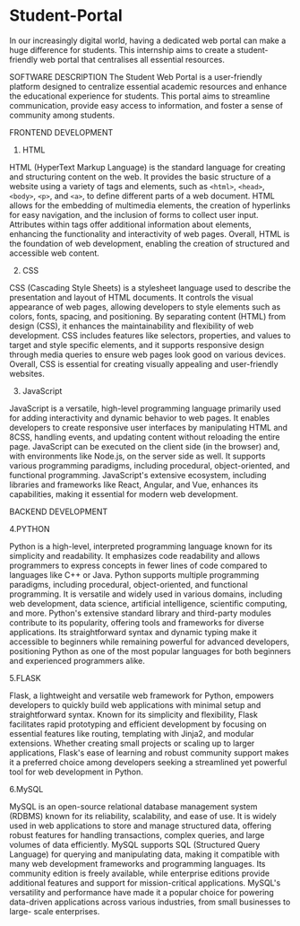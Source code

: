 # Student-Portal
In our increasingly digital world, having a dedicated web portal can make a huge difference for students. This internship aims to create a student- friendly web portal that centralises all essential resources.


SOFTWARE DESCRIPTION
The Student Web Portal is a user-friendly platform designed to centralize
essential academic resources and enhance the educational experience for
students. This portal aims to streamline communication, provide easy
access to information, and foster a sense of community among students.

FRONTEND DEVELOPMENT

1. HTML

HTML (HyperText Markup Language) is the standard language for creating
and structuring content on the web. It provides the basic structure of a
website using a variety of tags and elements, such as `<html>`, `<head>`,
`<body>`, `<p>`, and `<a>`, to define different parts of a web document.
HTML allows for the embedding of multimedia elements, the creation of
hyperlinks for easy navigation, and the inclusion of forms to collect user
input. Attributes within tags offer additional information about elements,
enhancing the functionality and interactivity of web pages. Overall, HTML
is the foundation of web development, enabling the creation of structured
and accessible web content.

2. CSS

CSS (Cascading Style Sheets) is a stylesheet language used to describe the
presentation and layout of HTML documents. It controls the visual
appearance of web pages, allowing developers to style elements such as
colors, fonts, spacing, and positioning. By separating content (HTML) from
design (CSS), it enhances the maintainability and flexibility of web
development. CSS includes features like selectors, properties, and values
to target and style specific elements, and it supports responsive design
through media queries to ensure web pages look good on various devices.
Overall, CSS is essential for creating visually appealing and user-friendly
websites.

3. JavaScript

JavaScript is a versatile, high-level programming language primarily used
for adding interactivity and dynamic behavior to web pages. It enables
developers to create responsive user interfaces by manipulating HTML and
8CSS, handling events, and updating content without reloading the entire
page. JavaScript can be executed on the client side (in the browser) and,
with environments like Node.js, on the server side as well. It supports
various programming paradigms, including procedural, object-oriented,
and functional programming. JavaScript's extensive ecosystem, including
libraries and frameworks like React, Angular, and Vue, enhances its
capabilities, making it essential for modern web development.

BACKEND DEVELOPMENT

4.PYTHON

Python is a high-level, interpreted programming language known for its
simplicity and readability. It emphasizes code readability and allows
programmers to express concepts in fewer lines of code compared to
languages like C++ or Java. Python supports multiple programming
paradigms,
including
procedural,
object-oriented,
and
functional
programming. It is versatile and widely used in various domains, including
web
development,
data
science,
artificial
intelligence,
scientific
computing, and more. Python's extensive standard library and third-party
modules contribute to its popularity, offering tools and frameworks for
diverse applications. Its straightforward syntax and dynamic typing make
it accessible to beginners while remaining powerful for advanced
developers, positioning Python as one of the most popular languages for
both beginners and experienced programmers alike.

5.FLASK

Flask, a lightweight and versatile web framework for Python, empowers
developers to quickly build web applications with minimal setup and
straightforward syntax. Known for its simplicity and flexibility, Flask
facilitates rapid prototyping and efficient development by focusing on
essential features like routing, templating with Jinja2, and modular
extensions. Whether creating small projects or scaling up to larger
applications, Flask's ease of learning and robust community support
makes it a preferred choice among developers seeking a streamlined yet
powerful tool for web development in Python.


6.MySQL

MySQL is an open-source relational database management system (RDBMS)
known for its reliability, scalability, and ease of use. It is widely used in
web applications to store and manage structured data, offering robust
features for handling transactions, complex queries, and large volumes of
data efficiently. MySQL supports SQL (Structured Query Language) for
querying and manipulating data, making it compatible with many web
development frameworks and programming languages. Its community
edition is freely available, while enterprise editions provide additional
features and support for mission-critical applications. MySQL's versatility
and performance have made it a popular choice for powering data-driven
applications across various industries, from small businesses to large-
scale enterprises.
